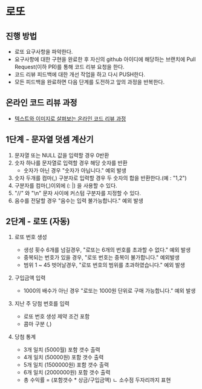 # 로또
## 진행 방법
* 로또 요구사항을 파악한다.
* 요구사항에 대한 구현을 완료한 후 자신의 github 아이디에 해당하는 브랜치에 Pull Request(이하 PR)를 통해 코드 리뷰 요청을 한다.
* 코드 리뷰 피드백에 대한 개선 작업을 하고 다시 PUSH한다.
* 모든 피드백을 완료하면 다음 단계를 도전하고 앞의 과정을 반복한다.

## 온라인 코드 리뷰 과정
* [텍스트와 이미지로 살펴보는 온라인 코드 리뷰 과정](https://github.com/next-step/nextstep-docs/tree/master/codereview)

## 1단계 - 문자열 덧셈 계산기
1. 문자열 또는 NULL 값을 입력할 경우 0반환
2. 숫자 하나를 문자열로 입력할 경우 해당 숫자를 반환
    - 숫자가 아닌 경우 "숫자가 아닙니다." 예외 발생 
3. 숫자 두개를 컴마(,) 구분자로 입력할 경우 두 숫자의 합을 반환한다.(예 : "1,2")
4. 구분자를 컴마(,)이외에 (: |) 을 사용할 수 있다.
5. "//" 와 "\n" 문자 사이에 커스텀 구분자를 지정할 수 있다.
6. 음수를 전달할 경우 "음수는 입력 불가능합니다." 예외 발생

## 2단계 - 로또 (자동)
1. 로또 번호 생성
    - 생성 횟수 6개를 넘길경우, "로또는 6개의 번호를 초과할 수 없다." 예외 발생
    - 중복되는 번호가 있을 경우, "로또 번호는 중복이 불가합니다." 예외발생
    - 범위 1 ~ 45 벗어날경우, "로또 번호의 범위를 초과하였습니다." 예외 발생

2. 구입금액 입력
    - 1000의 배수가 아닌 경우 "로또는 1000원 단위로 구매 가능합니다." 예외 발생
    
3. 지난 주 당첨 번호를 입력
    - 로또 번호 생성 제약 조건 포함
    - 콤마 구분 (,)
    
4. 당첨 통계 
    - 3개 일치 (5000월) 포함 갯수 출력
    - 4개 일치 (50000원) 포함 갯수 출력
    - 5개 일치 (1500000원) 포함 갯수 출력
    - 6개 일치 (2000000원) 포함 갯수 출력
    - 총 수익률 = (포함갯수 * 상금/구입금액) 
        ㄴ 소수점 두자리까지 표현 